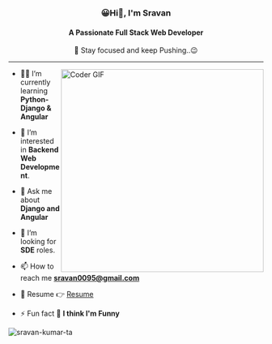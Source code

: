 <!--
![MasterHead](https://camo.githubusercontent.com/48ec00ed4c84e771db4a1db90b56352923a8d644452a32b434d68e97006c9337/68747470733a2f2f63686b736b696c6c732e636f6d2f77702d636f6e74656e742f75706c6f6164732f323032302f30342f504e432d416e696d617465642d42616e6e6572732e676966)
-->

<h3 align="center">😀Hi👋, I'm Sravan</h3>

<h4 align="center">A Passionate Full Stack Web Developer</h4>

<p align="center">🚀 Stay focused and keep Pushing..😉</p>

<hr>

<img align="right" alt="Coder GIF" width=400 src="https://thumbs.gfycat.com/EvilNextDevilfish-small.gif" />

- 👨‍💻 I’m currently learning **Python-Django & Angular**

- 👀 I’m interested in **Backend Web Development**.

- 💬 Ask me about **Django and Angular**

- 💞️ I’m looking for **SDE** roles.

- 📫 How to reach me **sravan0095@gmail.com**

- 📄 Resume 👉 [Resume](https://drive.google.com/file/d/1iVCgwtcMYMBxqyzeyyCHlXRJ4XXOwN86/view?usp=sharing)

- ⚡ Fun fact 🤪 **I think I'm Funny**

<p><img src="https://github-readme-streak-stats.herokuapp.com/?user=sravan-kumar-ta&" alt="sravan-kumar-ta" /></p>
